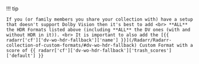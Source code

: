 <!-- markdownlint-disable MD041-->
!!! tip

    If you (or family members you share your collection with) have a setup that doesn't support Dolby Vision then it's best to add <br> **ALL** the HDR Formats listed above (including **ALL** the DV ones (with and without HDR in it)). <br> It is important to also add the [{{ radarr['cf']['dv-wo-hdr-fallback']['name'] }}](/Radarr/Radarr-collection-of-custom-formats/#dv-wo-hdr-fallback) Custom Format with a score of {{ radarr['cf']['dv-wo-hdr-fallback']['trash_scores']['default'] }}
<!-- markdownlint-enable MD041-->

